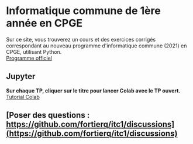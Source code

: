# Informatique commune de 1ère année en CPGE

Sur ce site, vous trouverez un cours et des exercices corrigés correspondant au nouveau programme d'informatique commune (2021) en CPGE, utilisant Python.  
[Programme officiel](https://prepas.org/index.php?document=72)

## Jupyter

**Sur chaque TP, cliquer sur le titre pour lancer Colab avec le TP ouvert.**  
[Tutorial Colab](https://colab.research.google.com/notebooks/basic_features_overview.ipynb#scrollTo=KR921S_OQSHG)

## [Poser des questions : https://github.com/fortierq/itc1/discussions](https://github.com/fortierq/itc1/discussions)
